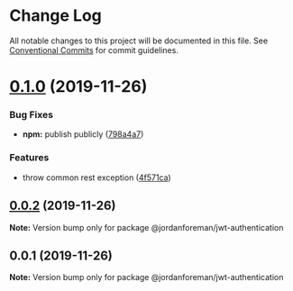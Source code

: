 # Change Log

All notable changes to this project will be documented in this file.
See [Conventional Commits](https://conventionalcommits.org) for commit guidelines.

# [0.1.0](https://github.com/jordanforeman/jwt-authentication/compare/@jordanforeman/jwt-authentication@0.0.2...@jordanforeman/jwt-authentication@0.1.0) (2019-11-26)


### Bug Fixes

* **npm:** publish publicly ([798a4a7](https://github.com/jordanforeman/jwt-authentication/commit/798a4a7af7ef09baee79a57344134d6f36d8614a))


### Features

* throw common rest exception ([4f571ca](https://github.com/jordanforeman/jwt-authentication/commit/4f571caf5dcd55a9fa907333d9e9cb0cb713e591))





## [0.0.2](https://github.com/jordanforeman/jwt-authentication/compare/@jordanforeman/jwt-authentication@0.0.1...@jordanforeman/jwt-authentication@0.0.2) (2019-11-26)

**Note:** Version bump only for package @jordanforeman/jwt-authentication





## 0.0.1 (2019-11-26)

**Note:** Version bump only for package @jordanforeman/jwt-authentication
